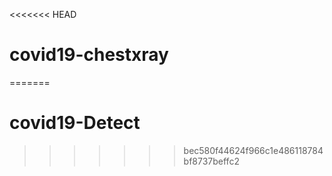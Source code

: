 <<<<<<< HEAD
# covid19-chestxray
=======
# covid19-Detect
>>>>>>> bec580f44624f966c1e486118784bf8737beffc2
